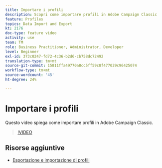 ```yaml
---
title: Importare i profili
description: Scopri come importare profili in Adobe Campaign Classic
feature: Profiles
topics: Data Import and Export
kt: 2176
doc-type: feature video
activity: use
team: TM
role: Business Practitioner, Administrator, Developer
level: Beginner
exl-id: 373c0247-fd72-4c36-b2d6-cb758dc72492
translation-type: tm+mt
source-git-commit: 15811ffa49770a8cc5ff59c8f477029c96425074
workflow-type: tm+mt
source-wordcount: '45'
ht-degree: 24%

---
```


# Importare i profili

Questo video spiega come importare profili in Adobe Campaign Classic.

>[!VIDEO](https://video.tv.adobe.com/v/25608?quality=12)

## Risorse aggiuntive

- [Esportazione e importazione di profili](https://docs.adobe.com/content/help/en/campaign-classic/using/getting-started/profile-management/exporting-and-importing-profiles.html)
